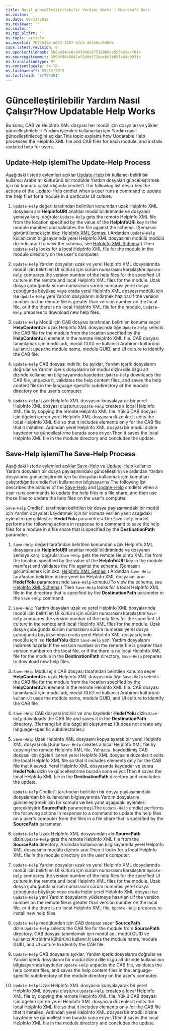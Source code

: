 ```yaml
---
title: Nasıl güncelleştirilebilir Yardımı Works | Microsoft Docs
ms.custom: ''
ms.date: 09/13/2016
ms.reviewer: ''
ms.suite: ''
ms.tgt_pltfrm: ''
ms.topic: article
ms.assetid: 7674636e-a0f2-4587-bfc5-dd3e6ce5489e
caps.latest.revision: 6
ms.openlocfilehash: 5b6ae54ee6c843996c875189b6ee553be5e4f614
ms.sourcegitcommit: 5990f04b8042ef2d8e571bec6d5b051e64c9921c
ms.translationtype: MT
ms.contentlocale: tr-TR
ms.lasthandoff: 03/12/2019
ms.locfileid: "57794391"
---
```

# <a name="how-updatable-help-works"></a><span data-ttu-id="dfce5-102">Güncelleştirilebilir Yardım Nasıl Çalışır?</span><span class="sxs-lookup"><span data-stu-id="dfce5-102">How Updatable Help Works</span></span>

<span data-ttu-id="dfce5-103">Bu konu, CAB ve HelpInfo XML dosyası her modül için dosyaları ve yükler güncelleştirilebilir Yardımı işlemleri kullanıcıları için Yardım nasıl güncelleştirileceğini açıklar.</span><span class="sxs-lookup"><span data-stu-id="dfce5-103">This topic explains how Updatable Help processes the HelpInfo XML file and CAB files for each module, and installs updated help for users.</span></span>

## <a name="the-update-help-process"></a><span data-ttu-id="dfce5-104">Update-Help işlemi</span><span class="sxs-lookup"><span data-stu-id="dfce5-104">The Update-Help Process</span></span>

<span data-ttu-id="dfce5-105">Aşağıdaki listede eylemleri açıklar [Update-Help](/powershell/module/Microsoft.PowerShell.Core/Update-Help) bir kullanıcı belirli bir kullanıcı Arabirimi kültürünü bir modülde Yardım dosyaları güncelleştirmek için bir komutu çalıştırdığında cmdlet'i.</span><span class="sxs-lookup"><span data-stu-id="dfce5-105">The following list describes the actions of the [Update-Help](/powershell/module/Microsoft.PowerShell.Core/Update-Help) cmdlet when a user runs a command to update the help files for a module in a particular UI culture.</span></span>

1. <span data-ttu-id="dfce5-106">`Update-Help` değeri tarafından belirtilen konumdan uzak HelpInfo XML dosyasını alır **HelpInfoURI** anahtar modül bildiriminde ve dosyanın şemaya karşı doğrular.</span><span class="sxs-lookup"><span data-stu-id="dfce5-106">`Update-Help` gets the remote HelpInfo XML file from the location specified by the value of the **HelpInfoURI** key in the module manifest and validates the file against the schema.</span></span> <span data-ttu-id="dfce5-107">(Şemasını görüntülemek için bkz: [HelpInfo XML Şeması](./helpinfo-xml-schema.md).) Ardından `Update-Help` kullanıcının bilgisayarında yerel HelpInfo XML dosyasının modülü modülü dizinde arar.</span><span class="sxs-lookup"><span data-stu-id="dfce5-107">(To view the schema, see [HelpInfo XML Schema](./helpinfo-xml-schema.md).) Then `Update-Help` looks for a local HelpInfo XML file for the module in the module directory on the user's computer.</span></span>

2. <span data-ttu-id="dfce5-108">`Update-Help` Yardım dosyaları uzak ve yerel HelpInfo XML dosyalarında modül için belirtilen UI kültürü için sürüm numarasını karşılaştırır.</span><span class="sxs-lookup"><span data-stu-id="dfce5-108">`Update-Help` compares the version number of the help files for the specified UI culture in the remote and local HelpInfo XML files for the module.</span></span> <span data-ttu-id="dfce5-109">Uzak dosya çubuğunda sürüm numarasını sürüm numarası yerel dosya çubuğunda büyükse veya orada yerel HelpInfo XML dosyası modülü için ise `Update-Help` yeni Yardım dosyalarını indirmek hazırlar.</span><span class="sxs-lookup"><span data-stu-id="dfce5-109">If the version number on the remote file is greater than version number on the local file, or if the there is no local HelpInfo XML file for the module, `Update-Help` prepares to download new help files.</span></span>

3. <span data-ttu-id="dfce5-110">`Update-Help` Modül için CAB dosyası tarafından belirtilen konuma seçer **HelpContentUri** uzak HelpInfo XML dosyasında öğe.</span><span class="sxs-lookup"><span data-stu-id="dfce5-110">`Update-Help` selects the CAB file for the module from the location specified by the **HelpContentUri** element in the remote HelpInfo XML file.</span></span> <span data-ttu-id="dfce5-111">CAB dosyası tanımlamak için modül adı, modül GUID ve kullanıcı Arabirimi kültürünü kullanır.</span><span class="sxs-lookup"><span data-stu-id="dfce5-111">It uses the module name, module GUID, and UI culture to identify the CAB file.</span></span>

4. <span data-ttu-id="dfce5-112">`Update-Help` CAB dosyası indirilir, bu ayıklar, Yardım içerik dosyalarını doğrular ve Yardım içerik dosyalarını bir modül dizini dile özgü alt dizinde kullanıcının bilgisayarında kaydeder.</span><span class="sxs-lookup"><span data-stu-id="dfce5-112">`Update-Help` downloads the CAB file, unpacks it, validates the help content files, and saves the help content files in the language-specific subdirectory of the module directory on the user's computer.</span></span>

5. <span data-ttu-id="dfce5-113">`Update-Help` Uzak HelpInfo XML dosyasını kopyalayarak bir yerel HelpInfo XML dosyası oluşturur.</span><span class="sxs-lookup"><span data-stu-id="dfce5-113">`Update-Help` creates a local HelpInfo XML file by copying the remote HelpInfo XML file.</span></span> <span data-ttu-id="dfce5-114">Yüklü CAB dosyası için öğeleri içeren yerel HelpInfo XML dosyasını düzenler.</span><span class="sxs-lookup"><span data-stu-id="dfce5-114">It edits the local HelpInfo XML file so that it includes elements only for the CAB file that it installed.</span></span> <span data-ttu-id="dfce5-115">Ardından yerel HelpInfo XML dosyası bir modül dizine kaydeder ve güncelleştirme burada sona eriyor.</span><span class="sxs-lookup"><span data-stu-id="dfce5-115">Then it saves the local HelpInfo XML file in the module directory and concludes the update.</span></span>

## <a name="the-save-help-process"></a><span data-ttu-id="dfce5-116">Save-Help işlemi</span><span class="sxs-lookup"><span data-stu-id="dfce5-116">The Save-Help Process</span></span>

<span data-ttu-id="dfce5-117">Aşağıdaki listede eylemleri açıklar [Save-Help](/powershell/module/Microsoft.PowerShell.Core/Save-Help) ve [Update-Help](/powershell/module/Microsoft.PowerShell.Core/Update-Help) kullanıcı Yardım dosyaları bir dosya paylaşımındaki güncelleştirin ve ardından Yardım dosyalarını güncelleştirmek için bu dosyaları kullanmak için komutları çalıştırdığında cmdlet'leri kullanıcının bilgisayarına.</span><span class="sxs-lookup"><span data-stu-id="dfce5-117">The following list describes the actions of the [Save-Help](/powershell/module/Microsoft.PowerShell.Core/Save-Help) and [Update-Help](/powershell/module/Microsoft.PowerShell.Core/Update-Help) cmdlets when a user runs commands to update the help files in a file share, and then use those files to update the help files on the user's computer.</span></span>

<span data-ttu-id="dfce5-118">`Save-Help` Cmdlet'i tarafından belirtilen bir dosya paylaşımındaki bir modül için Yardım dosyaları kaydetmek için bir komuta verilen yanıt aşağıdaki eylemleri gerçekleştirir **HedefYolu** parametresi.</span><span class="sxs-lookup"><span data-stu-id="dfce5-118">The `Save-Help` cmdlet performs the following actions in response to a command to save the help files for a module in a file share that is specified by the **DestinationPath** parameter.</span></span>

1. <span data-ttu-id="dfce5-119">`Save-Help` değeri tarafından belirtilen konumdan uzak HelpInfo XML dosyasını alır **HelpInfoURI** anahtar modül bildiriminde ve dosyanın şemaya karşı doğrular.</span><span class="sxs-lookup"><span data-stu-id="dfce5-119">`Save-Help` gets  the remote HelpInfo XML file from the location specified by the value of the **HelpInfoURI** key in the module manifest and validates the file against the schema.</span></span> <span data-ttu-id="dfce5-120">(Şemasını görüntülemek için bkz: [HelpInfo XML Şeması](./helpinfo-xml-schema.md).) Ardından `Save-Help` tarafından belirtilen dizine yerel bir HelpInfo XML dosyasını arar **HedefYolu** parametresinde `Save-Help` komutu.</span><span class="sxs-lookup"><span data-stu-id="dfce5-120">(To view the schema, see [HelpInfo XML Schema](./helpinfo-xml-schema.md).) Then `Save-Help` looks for a local HelpInfo XML file in the directory that is specified by the **DestinationPath** parameter in the `Save-Help` command.</span></span>

2. <span data-ttu-id="dfce5-121">`Save-Help` Yardım dosyaları uzak ve yerel HelpInfo XML dosyalarında modül için belirtilen UI kültürü için sürüm numarasını karşılaştırır.</span><span class="sxs-lookup"><span data-stu-id="dfce5-121">`Save-Help` compares the version number of the help files for the specified UI culture in the remote and local HelpInfo XML files for the module.</span></span> <span data-ttu-id="dfce5-122">Uzak dosya çubuğunda sürüm numarasını sürüm numarası yerel dosya çubuğunda büyükse veya orada yerel HelpInfo XML dosyası içinde modülü için ise **HedefYolu** dizin `Save-Help` yeni Yardım dosyalarını indirmek hazırlar.</span><span class="sxs-lookup"><span data-stu-id="dfce5-122">If the version number on the remote file is greater than version number on the local file, or if the there is no local HelpInfo XML file for the module in the **DestinationPath** directory, `Save-Help` prepares to download new help files.</span></span>

3. <span data-ttu-id="dfce5-123">`Save-Help` Modül için CAB dosyası tarafından belirtilen konuma seçer **HelpContentUri** uzak HelpInfo XML dosyasında öğe.</span><span class="sxs-lookup"><span data-stu-id="dfce5-123">`Save-Help` selects the CAB file for the module from the location specified by the **HelpContentUri** element in the remote HelpInfo XML file.</span></span> <span data-ttu-id="dfce5-124">CAB dosyası tanımlamak için modül adı, modül GUID ve kullanıcı Arabirimi kültürünü kullanır.</span><span class="sxs-lookup"><span data-stu-id="dfce5-124">It uses the module name, module GUID, and UI culture to identify the CAB file.</span></span>

4. <span data-ttu-id="dfce5-125">`Save-Help` CAB dosyası indirilir ve onu kaydeder **HedefYolu** dizin.</span><span class="sxs-lookup"><span data-stu-id="dfce5-125">`Save-Help` downloads the CAB file and saves it in the **DestinationPath** directory.</span></span> <span data-ttu-id="dfce5-126">(Herhangi bir dile özgü alt oluşturmaz.)</span><span class="sxs-lookup"><span data-stu-id="dfce5-126">(It does not create any language-specific subdirectories.)</span></span>

5. <span data-ttu-id="dfce5-127">`Save-Help` Uzak HelpInfo XML dosyasını kopyalayarak bir yerel HelpInfo XML dosyası oluşturur.</span><span class="sxs-lookup"><span data-stu-id="dfce5-127">`Save-Help` creates a local HelpInfo XML file by copying the remote HelpInfo XML file.</span></span> <span data-ttu-id="dfce5-128">Yalnızca, kaydedilmiş CAB dosyası için öğeleri içeren yerel HelpInfo XML dosyasını düzenler.</span><span class="sxs-lookup"><span data-stu-id="dfce5-128">It edits the local HelpInfo XML file so that it includes elements only for the CAB file that it saved.</span></span> <span data-ttu-id="dfce5-129">Yerel HelpInfo XML dosyasında kaydeder ve sonra **HedefYolu** dizin ve güncelleştirme burada sona eriyor.</span><span class="sxs-lookup"><span data-stu-id="dfce5-129">Then it saves the local HelpInfo XML file in the  **DestinationPath** directory and concludes the update.</span></span>

   <span data-ttu-id="dfce5-130">`Update-Help` Cmdlet'i tarafından belirtilen bir dosya paylaşımındaki dosyalardan bir kullanıcının bilgisayarında Yardım dosyalarını güncelleştirmek için bir komuta verilen yanıt aşağıdaki eylemleri gerçekleştirir **SourcePath** parametresi.</span><span class="sxs-lookup"><span data-stu-id="dfce5-130">The `Update-Help` cmdlet performs the following actions in response to a command to update the help files on a user's computer from the files in a file share that is specified by the **SourcePath** parameter.</span></span>

1. <span data-ttu-id="dfce5-131">`Update-Help` Uzak HelpInfo XML dosyasından alır **SourcePath** dizin.</span><span class="sxs-lookup"><span data-stu-id="dfce5-131">`Update-Help` gets the remote HelpInfo XML file from the **SourcePath** directory.</span></span> <span data-ttu-id="dfce5-132">Ardından kullanıcının bilgisayarında yerel HelpInfo XML dosyasının modülü dizinde arar.</span><span class="sxs-lookup"><span data-stu-id="dfce5-132">Then it looks for a local HelpInfo XML file in the module directory on the user's computer.</span></span>

2. <span data-ttu-id="dfce5-133">`Update-Help` Yardım dosyaları uzak ve yerel HelpInfo XML dosyalarında modül için belirtilen UI kültürü için sürüm numarasını karşılaştırır.</span><span class="sxs-lookup"><span data-stu-id="dfce5-133">`Update-Help` compares the version number of the help files for the specified UI culture in the remote and local HelpInfo XML files for the module.</span></span> <span data-ttu-id="dfce5-134">Uzak dosya çubuğunda sürüm numarasını sürüm numarası yerel dosya çubuğunda büyükse veya orada hiçbir yerel HelpInfo XML dosyası ise `Update-Help` yeni Yardım dosyalarını yüklemeye hazırlanır.</span><span class="sxs-lookup"><span data-stu-id="dfce5-134">If the version number on the remote file is greater than version number on the local file, or if the there is no local HelpInfo XML file, `Update-Help` prepares to install new help files.</span></span>

3. <span data-ttu-id="dfce5-135">`Update-Help` modülünden için CAB dosyası seçer **SourcePath** dizin.</span><span class="sxs-lookup"><span data-stu-id="dfce5-135">`Update-Help` selects the CAB file for the module from **SourcePath** directory.</span></span> <span data-ttu-id="dfce5-136">CAB dosyası tanımlamak için modül adı, modül GUID ve kullanıcı Arabirimi kültürünü kullanır.</span><span class="sxs-lookup"><span data-stu-id="dfce5-136">It uses the module name, module GUID, and UI culture to identify the CAB file.</span></span>

4. <span data-ttu-id="dfce5-137">`Update-Help` CAB dosyasını ayıklar, Yardım içerik dosyalarını doğrular ve Yardım içerik dosyalarını bir modül dizini dile özgü alt dizinde kullanıcının bilgisayarında kaydeder.</span><span class="sxs-lookup"><span data-stu-id="dfce5-137">`Update-Help` unpacks the CAB file, validates the help content files, and saves the help content files in the language-specific subdirectory of the module directory on the user's computer.</span></span>

5. <span data-ttu-id="dfce5-138">`Update-Help` Uzak HelpInfo XML dosyasını kopyalayarak bir yerel HelpInfo XML dosyası oluşturur.</span><span class="sxs-lookup"><span data-stu-id="dfce5-138">`Update-Help` creates a local HelpInfo XML file by copying the remote HelpInfo XML file.</span></span> <span data-ttu-id="dfce5-139">Yüklü CAB dosyası için öğeleri içeren yerel HelpInfo XML dosyasını düzenler.</span><span class="sxs-lookup"><span data-stu-id="dfce5-139">It edits the local HelpInfo XML file so that it includes elements only for the CAB file that it installed.</span></span> <span data-ttu-id="dfce5-140">Ardından yerel HelpInfo XML dosyası bir modül dizine kaydeder ve güncelleştirme burada sona eriyor.</span><span class="sxs-lookup"><span data-stu-id="dfce5-140">Then it saves the local HelpInfo XML file in the module directory and concludes the update.</span></span>